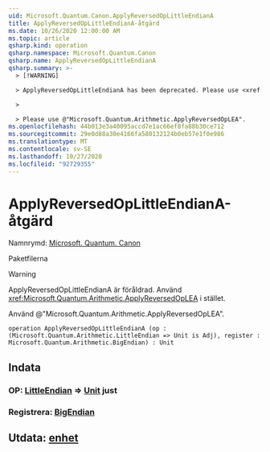 ```yaml
---
uid: Microsoft.Quantum.Canon.ApplyReversedOpLittleEndianA
title: ApplyReversedOpLittleEndianA-åtgärd
ms.date: 10/26/2020 12:00:00 AM
ms.topic: article
qsharp.kind: operation
qsharp.namespace: Microsoft.Quantum.Canon
qsharp.name: ApplyReversedOpLittleEndianA
qsharp.summary: >-
  > [!WARNING]

  > ApplyReversedOpLittleEndianA has been deprecated. Please use <xref:Microsoft.Quantum.Arithmetic.ApplyReversedOpLEA> instead.

  >

  > Please use @"Microsoft.Quantum.Arithmetic.ApplyReversedOpLEA".
ms.openlocfilehash: 44b013e3a40095accd7e1ac66ef8fa88b30ce712
ms.sourcegitcommit: 29e0d88a30e4166fa580132124b0eb57e1f0e986
ms.translationtype: MT
ms.contentlocale: sv-SE
ms.lasthandoff: 10/27/2020
ms.locfileid: "92729355"
---
```

# <a name="applyreversedoplittleendiana-operation"></a>ApplyReversedOpLittleEndianA-åtgärd

Namnrymd: [Microsoft. Quantum. Canon](xref:Microsoft.Quantum.Canon)

Paketfilerna [](https://nuget.org/packages/)


> [!WARNING]
> ApplyReversedOpLittleEndianA är föråldrad. Använd <xref:Microsoft.Quantum.Arithmetic.ApplyReversedOpLEA> i stället.
>
> Använd @"Microsoft.Quantum.Arithmetic.ApplyReversedOpLEA".



```qsharp
operation ApplyReversedOpLittleEndianA (op : (Microsoft.Quantum.Arithmetic.LittleEndian => Unit is Adj), register : Microsoft.Quantum.Arithmetic.BigEndian) : Unit
```


## <a name="input"></a>Indata

### <a name="op--littleendian--unit-adj"></a>OP: [LittleEndian](xref:Microsoft.Quantum.Arithmetic.LittleEndian) => [Unit](xref:microsoft.quantum.lang-ref.unit) just




### <a name="register--bigendian"></a>Registrera: [BigEndian](xref:Microsoft.Quantum.Arithmetic.BigEndian)





## <a name="output--unit"></a>Utdata: [enhet](xref:microsoft.quantum.lang-ref.unit)

